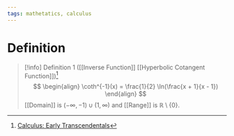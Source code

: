 ```yaml
---
tags: mathetatics, calculus
---
```


# Definition

> [!info] Definition 1 ([[Inverse Function]] [[Hyperbolic Cotangent Function]])[^1]
> $$
> \begin{align}
> \coth^{-1}(x) = \frac{1}{2} \ln(\frac{x + 1}{x - 1})
> \end{align}
> $$
> [[Domain]] is $(-\infty, -1) \cup (1, \infty)$ and [[Range]] is $\mathbb{R} \setminus \{0\}$.

[^1]: [Calculus: Early Transcendentals](zotero://open-pdf/library/items/EEFDQ9Y5?page=294)